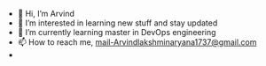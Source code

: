 - 👋 Hi, I’m Arvind
- 👀 I’m interested in learning new stuff and stay updated 
- 🌱 I’m currently learning master in DevOps engineering
- 📫 How to reach me, mail-Arvindlakshminaryana1737@gmail.com
- 


